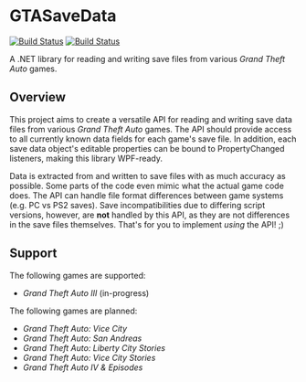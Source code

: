 # GTASaveData
[![Build Status](https://github.com/whampson/GTASaveData/workflows/CoreLib/badge.svg)](https://github.com/whampson/GTASaveData/actions)
[![Build Status](https://github.com/whampson/GTASaveData/workflows/GTA3/badge.svg)](https://github.com/whampson/GTASaveData/actions)

A .NET library for reading and writing save files from various
*Grand Theft Auto* games.

## Overview
This project aims to create a versatile API for reading and writing save data
files from various *Grand Theft Auto* games. The API should provide access to
all currently known data fields for each game's save file. In addition, each
save data object's editable properties can be bound to PropertyChanged
listeners, making this library WPF-ready.

Data is extracted from and written to save files with as much accuracy as
possible. Some parts of the code even mimic what the actual game code does. The
API can handle file format differences between game systems (e.g. PC vs PS2
saves). Save incompatibilities due to differing script versions, however, are
**not** handled by this API, as they are not differences in the save files
themselves. That's for you to implement *using* the API! ;)

## Support
The following games are supported:
  * *Grand Theft Auto III* (in-progress)

The following games are planned:
  * *Grand Theft Auto: Vice City*
  * *Grand Theft Auto: San Andreas*
  * *Grand Theft Auto: Liberty City Stories*
  * *Grand Theft Auto: Vice City Stories*
  * *Grand Theft Auto IV & Episodes*

